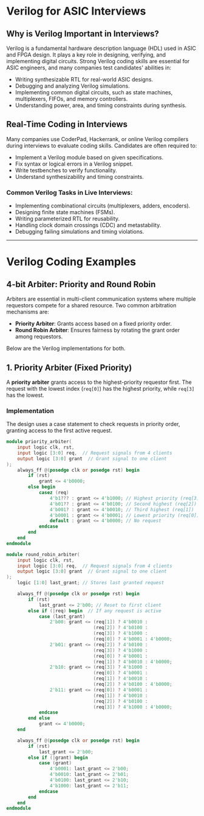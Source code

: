 # Verilog for ASIC Interviews

## Why is Verilog Important in Interviews?

Verilog is a fundamental hardware description language (HDL) used in ASIC and FPGA design. It plays a key role in designing, verifying, and implementing digital circuits. Strong Verilog coding skills are essential for ASIC engineers, and many companies test candidates' abilities in:

- Writing synthesizable RTL for real-world ASIC designs.
- Debugging and analyzing Verilog simulations.
- Implementing common digital circuits, such as state machines, multiplexers, FIFOs, and memory controllers.
- Understanding power, area, and timing constraints during synthesis.

## Real-Time Coding in Interviews

Many companies use CoderPad, Hackerrank, or online Verilog compilers during interviews to evaluate coding skills. Candidates are often required to:

- Implement a Verilog module based on given specifications.
- Fix syntax or logical errors in a Verilog snippet.
- Write testbenches to verify functionality.
- Understand synthesizability and timing constraints.

### Common Verilog Tasks in Live Interviews:
- Implementing combinational circuits (multiplexers, adders, encoders).
- Designing finite state machines (FSMs).
- Writing parameterized RTL for reusability.
- Handling clock domain crossings (CDC) and metastability.
- Debugging failing simulations and timing violations.

---

# Verilog Coding Examples

## 4-bit Arbiter: Priority and Round Robin

Arbiters are essential in multi-client communication systems where multiple requestors compete for a shared resource. Two common arbitration mechanisms are:

- **Priority Arbiter**: Grants access based on a fixed priority order.
- **Round Robin Arbiter**: Ensures fairness by rotating the grant order among requestors.

Below are the Verilog implementations for both.


## 1. Priority Arbiter (Fixed Priority)
A **priority arbiter** grants access to the highest-priority requestor first. The request with the lowest index (`req[0]`) has the highest priority, while `req[3]` has the lowest.

### Implementation
The design uses a case statement to check requests in priority order, granting access to the first active request.

```verilog 
module priority_arbiter(
    input logic clk, rst,
    input logic [3:0] req,  // Request signals from 4 clients
    output logic [3:0] grant  // Grant signal to one client
);
    always_ff @(posedge clk or posedge rst) begin
        if (rst)
            grant <= 4'b0000;
        else begin
            casez (req)
                4'b1??? : grant <= 4'b1000; // Highest priority (req[3])
                4'b01?? : grant <= 4'b0100; // Second highest (req[2])
                4'b001? : grant <= 4'b0010; // Third highest (req[1])
                4'b0001 : grant <= 4'b0001; // Lowest priority (req[0])
                default : grant <= 4'b0000; // No request
            endcase
        end
    end
endmodule
```
```verilog 
module round_robin_arbiter(
    input logic clk, rst,
    input logic [3:0] req,  // Request signals from 4 clients
    output logic [3:0] grant  // Grant signal to one client
);
    logic [1:0] last_grant; // Stores last granted request

    always_ff @(posedge clk or posedge rst) begin
        if (rst)
            last_grant <= 2'b00; // Reset to first client
        else if (|req) begin  // If any request is active
            case (last_grant)
                2'b00: grant <= (req[1]) ? 4'b0010 : 
                                (req[2]) ? 4'b0100 : 
                                (req[3]) ? 4'b1000 : 
                                (req[0]) ? 4'b0001 : 4'b0000;
                2'b01: grant <= (req[2]) ? 4'b0100 : 
                                (req[3]) ? 4'b1000 : 
                                (req[0]) ? 4'b0001 : 
                                (req[1]) ? 4'b0010 : 4'b0000;
                2'b10: grant <= (req[3]) ? 4'b1000 : 
                                (req[0]) ? 4'b0001 : 
                                (req[1]) ? 4'b0010 : 
                                (req[2]) ? 4'b0100 : 4'b0000;
                2'b11: grant <= (req[0]) ? 4'b0001 : 
                                (req[1]) ? 4'b0010 : 
                                (req[2]) ? 4'b0100 : 
                                (req[3]) ? 4'b1000 : 4'b0000;
            endcase
        end else
            grant <= 4'b0000;
    end

    always_ff @(posedge clk or posedge rst) begin
        if (rst)
            last_grant <= 2'b00;
        else if (|grant) begin
            case (grant)
                4'b0001: last_grant <= 2'b00;
                4'b0010: last_grant <= 2'b01;
                4'b0100: last_grant <= 2'b10;
                4'b1000: last_grant <= 2'b11;
            endcase
        end
    end
endmodule
```
